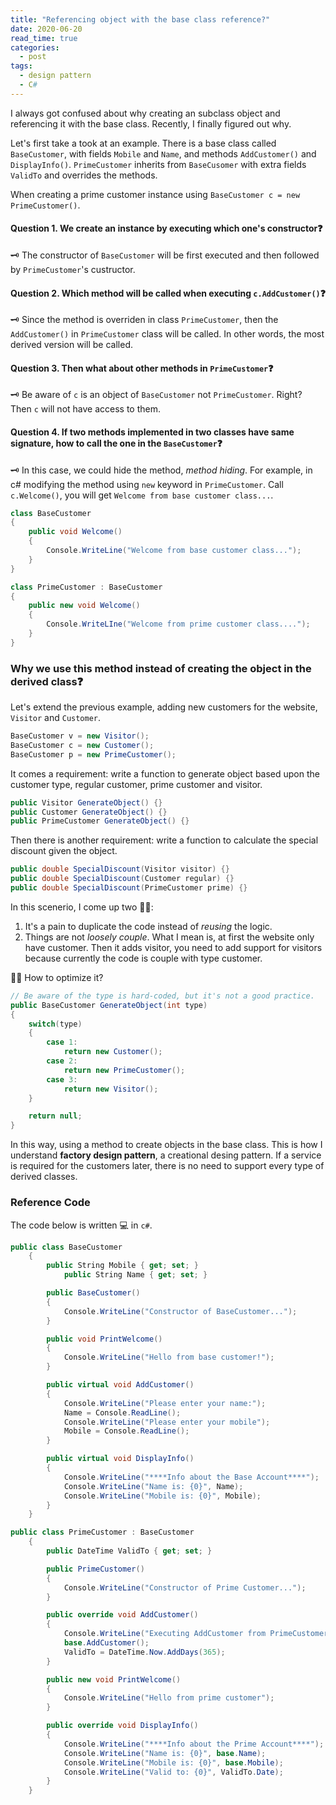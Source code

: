 ```yaml
---
title: "Referencing object with the base class reference?"
date: 2020-06-20
read_time: true
categories:
  - post
tags:
  - design pattern
  - C#
---
```


I always got confused about why creating an subclass object and referencing it with the base class. Recently, I finally figured out why.

Let's first take a took at an example. There is a base class called `BaseCustomer`, with fields `Mobile` and `Name`, and methods `AddCustomer()` and `DisplayInfo()`. `PrimeCustomer` inherits from `BaseCusomer` with extra fields `ValidTo` and overrides the methods.

When creating a prime customer instance using `BaseCustomer c = new PrimeCustomer()`.

#### Question 1. We create an instance by executing which one's constructor❓

🗝 The constructor of `BaseCustomer` will be first executed and then followed by `PrimeCustomer`'s custructor.

#### Question 2. Which method will be called when executing `c.AddCustomer()`❓

🗝 Since the method is overriden in class `PrimeCustomer`, then the `AddCustomer()` in `PrimeCustomer` class will be called. In other words, the most derived version will be called.

#### Question 3. Then what about other methods in `PrimeCustomer`❓

🗝 Be aware of `c` is an object of `BaseCustomer` not `PrimeCustomer`. Right? Then `c` will not have access to them.

#### Question 4. If two methods implemented in two classes have same signature, how to call the one in the `BaseCustomer`❓

🗝 In this case, we could hide the method, _method hiding_. For example, in c# modifying the method using `new` keyword in `PrimeCustomer`. Call `c.Welcome()`, you will get `Welcome from base customer class...`.

```c#
class BaseCustomer
{
    public void Welcome()
    {
        Console.WriteLine("Welcome from base customer class...");
    }
}

class PrimeCustomer : BaseCustomer
{
    public new void Welcome()
    {
        Console.WriteLIne("Welcome from prime customer class....");
    }
}
```

### Why we use this method instead of creating the object in the derived class❓

Let's extend the previous example, adding new customers for the website, `Visitor` and `Customer`.

```c#
BaseCustomer v = new Visitor();
BaseCustomer c = new Customer();
BaseCustomer p = new PrimeCustomer();
```

It comes a requirement: write a function to generate object based upon the customer type, regular customer, prime customer and visitor.

```c#
public Visitor GenerateObject() {}
public Customer GenerateObject() {}
public PrimeCustomer GenerateObject() {}
```

Then there is another requirement: write a function to calculate the special discount given the object.

```c#
public double SpecialDiscount(Visitor visitor) {}
public double SpecialDiscount(Customer regular) {}
public double SpecialDiscount(PrimeCustomer prime) {}
```

In this scenerio, I come up two 👎🏻:

1. It's a pain to duplicate the code instead of _reusing_ the logic.
2. Things are not _loosely couple_. What I mean is, at first the website only have customer. Then it adds visitor, you need to add support for visitors because currently the code is couple with type customer.

👍🏻 How to optimize it?

```c#
// Be aware of the type is hard-coded, but it's not a good practice.
public BaseCustomer GenerateObject(int type)
{
    switch(type)
    {
        case 1:
            return new Customer();
        case 2:
            return new PrimeCustomer();
        case 3:
            return new Visitor();
    }

    return null;
}
```

In this way, using a method to create objects in the base class. This is how I understand **factory design pattern**, a creational desing pattern. If a service is required for the customers later, there is no need to support every type of derived classes.

### Reference Code

The code below is written 💻 in `c#`.

```c#
public class BaseCustomer
    {
        public String Mobile { get; set; }
            public String Name { get; set; }

        public BaseCustomer()
        {
            Console.WriteLine("Constructor of BaseCustomer...");
        }

        public void PrintWelcome()
        {
            Console.WriteLine("Hello from base customer!");
        }

        public virtual void AddCustomer()
        {
            Console.WriteLine("Please enter your name:");
            Name = Console.ReadLine();
            Console.WriteLine("Please enter your mobile");
            Mobile = Console.ReadLine();
        }

        public virtual void DisplayInfo()
        {
            Console.WriteLine("****Info about the Base Account****");
            Console.WriteLine("Name is: {0}", Name);
            Console.WriteLine("Mobile is: {0}", Mobile);
        }
    }

public class PrimeCustomer : BaseCustomer
    {
        public DateTime ValidTo { get; set; }

        public PrimeCustomer()
        {
            Console.WriteLine("Constructor of Prime Customer...");
        }

        public override void AddCustomer()
        {
            Console.WriteLine("Executing AddCustomer from PrimeCustomer class....");
            base.AddCustomer();
            ValidTo = DateTime.Now.AddDays(365);
        }

        public new void PrintWelcome()
        {
            Console.WriteLine("Hello from prime customer");
        }

        public override void DisplayInfo()
        {
            Console.WriteLine("****Info about the Prime Account****");
            Console.WriteLine("Name is: {0}", base.Name);
            Console.WriteLine("Mobile is: {0}", base.Mobile);
            Console.WriteLine("Valid to: {0}", ValidTo.Date);
        }
    }
```
